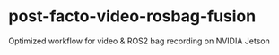 # post-facto-video-rosbag-fusion
Optimized workflow for video &amp; ROS2 bag recording on NVIDIA Jetson
